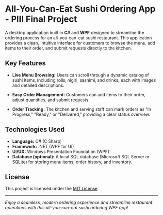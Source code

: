 # All-You-Can-Eat Sushi Ordering App - PIII Final Project

A desktop application built in **C#** and **WPF** designed to streamline the ordering process for an all-you-can-eat sushi restaurant. This application provides a clean, intuitive interface for customers to browse the menu, add items to their order, and submit requests directly to the kitchen.

## Key Features

- **Live Menu Browsing:** Users can scroll through a dynamic catalog of sushi items, including rolls, nigiri, sashimi, and drinks, each with images and detailed descriptions.
  
- **Easy Order Management:** Customers can add items to their order, adjust quantities, and submit requests.  
  
- **Order Tracking:** The kitchen and serving staff can mark orders as "In Progress," "Ready," or "Delivered," providing a clear status overview.

## Technologies Used

- **Language:** C# (C Sharp)  
- **Framework:** .NET (WPF for UI)  
- **UI/UX:** Windows Presentation Foundation (WPF)
- **Database (optional):** A local SQL database (Microsoft SQL Server or SQLite) for storing menu items, order history, and inventory.  

## License

This project is licensed under the [MIT License](LICENSE.md).

---

*Enjoy a seamless, modern ordering experience and streamline restaurant operations with this all-you-can-eat sushi ordering WPF app!*
